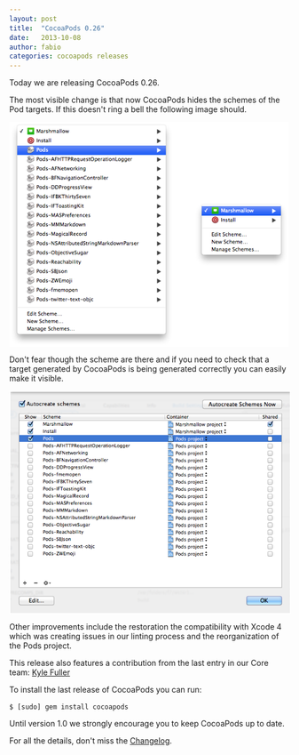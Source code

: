 ```yaml
---
layout: post
title:  "CocoaPods 0.26"
date:   2013-10-08
author: fabio
categories: cocoapods releases
---
```


Today we are releasing CocoaPods 0.26.

<!-- more -->

The most visible change is that now CocoaPods hides the schemes of the Pod
targets. If this doesn't ring a bell the following image should.

<img src="/assets/blog_img/CocoaPods-0.26/Schemes-comparison.png" style="display:block;margin-left:auto;margin-right:auto;"></a>

Don't fear though the scheme are there and if you need to check that a target
generated by CocoaPods is being generated correctly you can easily make it
visible.

<img src="/assets/blog_img/CocoaPods-0.26/Schemes-show.png" style="border:2px solid white;display:block;margin-left:auto;margin-right:auto;"></a>

Other improvements include the restoration the compatibility with Xcode 4 which
was creating issues in our linting process and the reorganization of the Pods
project.

This release also features a contribution from the last entry in our Core team:
[Kyle Fuller](https://twitter.com/kylefuller)

To install the last release of CocoaPods you can run:

```
$ [sudo] gem install cocoapods
```

Until version 1.0 we strongly encourage you to keep CocoaPods up to date.

For all the details, don't miss the
[Changelog](https://github.com/CocoaPods/CocoaPods/blob/master/CHANGELOG.md).
